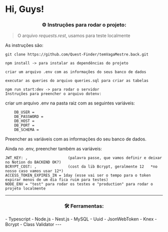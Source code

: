 # Hi, Guys! 

<h3 align="center">⚙️ Instruções para rodar o projeto:</h3>

> O arquivo *requests.rest*, usamos para teste localmente

As instruções são:

```
git clone https://github.com/Quest-Finder/temVagaMestre.back.git

npm install -> para instalar as dependências do projeto

criar um arquivo .env com as informações do seus banco de dados

executar as queries do arquivo queries.sql para criar as tabelas

npm run start:dev -> para rodar o servidor
Instruções para preencher o arquivo dotenv:
```

criar um arquivo .env na pasta raiz com as seguintes variáveis:

```
    DB_USER = 
    DB_PASSWORD =
    DB_HOST = 
    DB_PORT = 
    DB_SCHEMA =
```

Preencher as variáveis com as informações do seu banco de dados.

Ainda no .env, preencher também as variáveis:


    JWT_KEY: ,                  (palavra passe, que vamos definir e deixar no Notion do BACKEND OK?)
    BCRYPT_COST: ,              (cost da lib Bcrypt, geralmente 12   *no nosso caso vamos usar 12*)
    ACCESS_TOKEN_EXPIRES_IN = 1day (esse vai ser o tempo para o token expirar menos de um dia fica ruim para testes)
    NODE_ENV = "test" para rodar os testes e "production" para rodar o projeto localmente

---

<h3 align="center">🛠 Ferramentas:</h3>
- Typescript
- Node.js
- Nest.js
- MySQL
- Uuid
- JsonWebToken
- Knex
- Bcrypt
- Class Validator
---